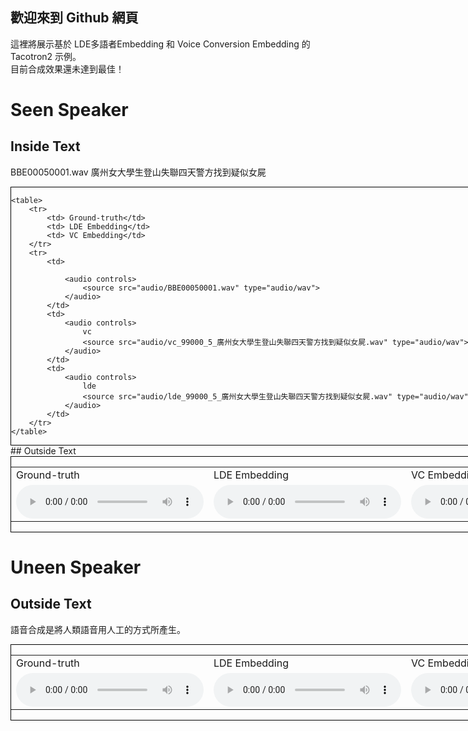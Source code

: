 ## 歡迎來到 Github 網頁

這裡將展示基於 LDE多語者Embedding 和 Voice Conversion Embedding 的 Tacotron2 示例。<br>
目前合成效果還未達到最佳！

# Seen Speaker
## Inside Text
BBE00050001.wav 廣州女大學生登山失聯四天警方找到疑似女屍
<div style="border:1px black solid;width:1002px;">
    
    <table>
        <tr>
            <td> Ground-truth</td>
            <td> LDE Embedding</td>
            <td> VC Embedding</td>
        </tr>
        <tr>
            <td>
                
                <audio controls>
                    <source src="audio/BBE00050001.wav" type="audio/wav">
                </audio>
            </td>
            <td>
                <audio controls>
                    vc
                    <source src="audio/vc_99000_5_廣州女大學生登山失聯四天警方找到疑似女屍.wav" type="audio/wav">
                </audio> 
            </td>
            <td>
                <audio controls>
                    lde
                    <source src="audio/lde_99000_5_廣州女大學生登山失聯四天警方找到疑似女屍.wav" type="audio/wav">
                </audio>
            </td>
        </tr>
    </table>
</div>
## Outside Text
<div style="border:1px black solid;width:1002px;">
    <table>
        <tr>
            <td> Ground-truth</td>
            <td> LDE Embedding</td>
            <td> VC Embedding</td>
        </tr>
        <tr>
            <td>
                <audio controls>
                    <source src="audio/SSB13020001.wav" type="audio/wav">
                </audio>
            </td>
            <td>
                <audio controls>
                    <source src="audio/vc_88000_1302_語音合成是將人類語音用人工的方式所產生.wav" type="audio/wav">
                </audio> 
            </td>
            <td>
                <audio controls>
                    <source src="audio/76000_1302_語音合成是將人類語音用人工的方式所產生.wav" type="audio/wav">
                </audio>
            </td>
        </tr>
    </table>
</div>

# Uneen Speaker
## Outside Text
語音合成是將人類語音用人工的方式所產生。
<div style="border:1px black solid;width:1002px;">
    <table>
        <tr>
            <td> Ground-truth</td>
            <td> LDE Embedding</td>
            <td> VC Embedding</td>
        </tr>
        <tr>
            <td>
                <audio controls>
                    <source src="audio/SSB13020001.wav" type="audio/wav">
                </audio>
            </td>
            <td>
                <audio controls>
                    <source src="audio/vc_88000_1302_語音合成是將人類語音用人工的方式所產生.wav" type="audio/wav">
                </audio> 
            </td>
            <td>
                <audio controls>
                    <source src="audio/76000_1302_語音合成是將人類語音用人工的方式所產生.wav" type="audio/wav">
                </audio>
            </td>
        </tr>
    </table>
</div>
